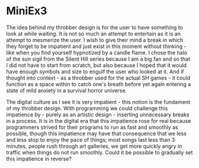 # MiniEx3

The idea behind my throbber design is for the user to have something to look at while waiting. It is not so much an attempt to entertain as it is an attempt to mesmerize the user. I wish to give their mind a break in which they forget to be impatient and just exist in this moment without thinking - like when you find yourself hypnotized by a candle flame.
I chose the halo of the sun sigil from the Silent Hill series because I am a big fan and so that I did not have to start from scratch, but also because I hoped that it would have enough symbols and size to engulf the user who looked at it. And if thought into context - as a throbber used for the actual SH games - it could function as a space within to catch one's breath before yet again entering a state of mild anxiety in a survival horror universe.

The digital culture as I see it is very impatient - this notion is the fundament of my throbber design. With programming  we could challenge this impatience by - purely as an artistic design - inserting unnecessary breaks in a process. It is in the digital era that this impatience rose for real because programmers strived for their programs to run as fast and smoothly as possible, though this impatience may have that consequence that we less and less stop to enjoy the pace of things; most songs last less than 3 minutes, people rush through art galleries, we get more quickly angry in traffic when things do not run smoothly. Could it be possible to gradually set this impatience in reverse?
